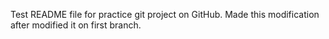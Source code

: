 Test README file for practice git project on GitHub.
Made this modification after modified it on first branch.